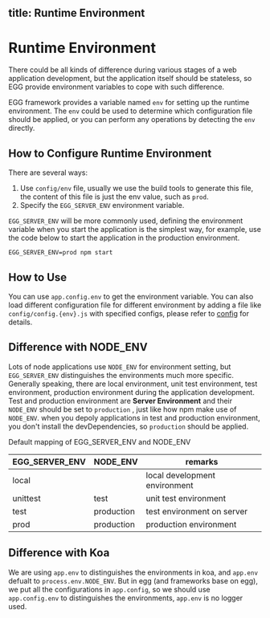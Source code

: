 title: Runtime Environment
---

# Runtime Environment

There could be all kinds of difference during various stages of a web application development, but the application itself should be stateless, so EGG provide environment variables to cope with such difference.

EGG framework provides a variable named `env` for setting up the runtime environment. The `env` could be used to determine which configuration file should be applied, or you can perform any operations by detecting the `env` directly.

## How to Configure Runtime Environment

There are several ways:

1. Use `config/env` file, usually we use the build tools to generate this file, the content of this file is just the env value, such as `prod`.
2. Specify the `EGG_SERVER_ENV` environment variable.


`EGG_SERVER_ENV` will be more commonly used, defining the environment variable when you start the application is the simplest way, for example, use the code below to start the application in the production environment.

```shell
EGG_SERVER_ENV=prod npm start
```

## How to Use
You can use `app.config.env` to get the environment variable.
You can also load different configuration file for different environment by adding a file like  `config/config.{env}.js` with specified configs, please refer to  [config](./config.md) for details.

## Difference with NODE_ENV

Lots of node applications use `NODE_ENV` for environment setting, but `EGG_SERVER_ENV`  distinguishes the environments much more specific. Generally speaking, there are local environment, unit test environment, test environment, production environment during the application development. Test and production environment are **Server Environment** and their `NODE_ENV` should be set to `production` , just like how npm make use of `NODE_ENV`. when you depoly applications in test and production environment, you don't install the devDependencies, so `production` should be applied.

Default mapping of EGG_SERVER_ENV and NODE_ENV

EGG_SERVER_ENV | NODE_ENV | remarks
--- | --- | ---
local | | local development environment
unittest | test | unit test environment
test | production | test environment on server
prod | production | production environment

## Difference with Koa

We are using `app.env` to distinguishes the environments in koa, and `app.env` defualt to `process.env.NODE_ENV`. But in egg (and frameworks base on egg), we put all the configurations in `app.config`, so we should use `app.config.env` to distinguishes the environments, `app.env` is no logger used.
